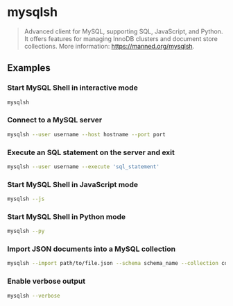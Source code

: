 # mysqlsh

> Advanced client for MySQL, supporting SQL, JavaScript, and Python. It offers features for managing InnoDB clusters and document store collections. More information: <https://manned.org/mysqlsh>.

## Examples

### Start MySQL Shell in interactive mode

```bash
mysqlsh
```

### Connect to a MySQL server

```bash
mysqlsh --user username --host hostname --port port
```

### Execute an SQL statement on the server and exit

```bash
mysqlsh --user username --execute 'sql_statement'
```

### Start MySQL Shell in JavaScript mode

```bash
mysqlsh --js
```

### Start MySQL Shell in Python mode

```bash
mysqlsh --py
```

### Import JSON documents into a MySQL collection

```bash
mysqlsh --import path/to/file.json --schema schema_name --collection collection_name
```

### Enable verbose output

```bash
mysqlsh --verbose
```
